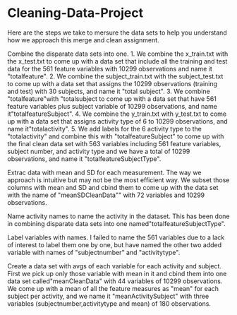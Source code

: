 Cleaning-Data-Project
=====================
Here are the steps we take to mersure the data sets to help you understand how we approach this merge and clean assignment.

Combine the disparate data sets into one. 1. We combine the x_train.txt with the x_test.txt to come up with a data set that include all the training and test data for the 561 feature variables with 10299 observations and name it "totalfeature". 2. We combine the subject_train.txt with the subject_test.txt to come up with a data set that assigns the 10299 observations (training and test) with 30 subjects, and name it "total subject". 3. We combine "totalfeature"with "totalsubject to come up with a data set that have 561 feature variables plus subject variable of 10299 observations, and name it"totalfeatureSubject". 4. We combine the y_train.txt with y_test.txt to come up with a data set that assigns activity type of 6 to 10299 observations, and name it"totalactivity". 5. We add labels for the 6 activity type to the "totalactivity" and combine this with "totalfeatureSubject" to come up with the final clean data set with 563 variables including 561 feature variables, subject number, and activity type and we have a total of 10299 observations, and name it "totalfeatureSubjectType".

Extrac data with mean and SD for each measurement. The way we approach is intuitive but may not be the most efficient way. We subset those columns with mean and SD and cbind them to come up with the data set with the name of "meanSDCleanData"" with 72 variables and 10299 observations.

Name activity names to name the activity in the dataset. This has been done in combining disparate data sets into one named"totalfeatureSubjectType".

Label variables with names. I failed to name the 561 variables due to a lack of interest to label them one by one, but have named the other two added variable with names of "subjectnumber" and "activitytype".

Create a data set with avgs of each variable for each activity and subject. First we pick up only those variable with mean in it and cbind them into one data set called"meanCleanData" with 44 variables of 10299 observations. We come up with a mean of all the feature measures as "mean" for each subject per activity, and we name it "meanActivitySubject" with three variables (subjectnumber,activitytype and mean) of 180 observations.
